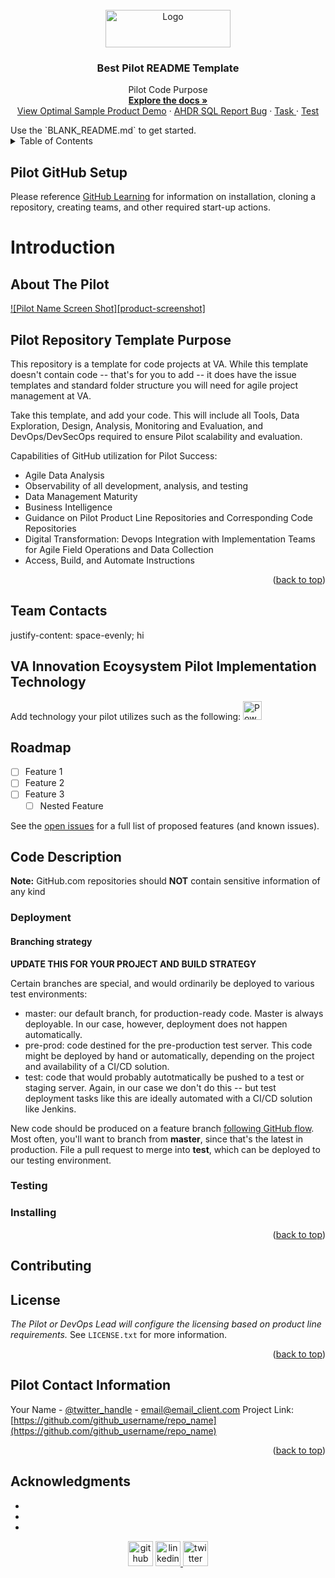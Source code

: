 <!-- PROJECT SHIELDS -->
<!--
*** I'm using markdown "reference style" links for readability.
*** Reference links are enclosed in brackets [ ] instead of parentheses ( ).
*** See the bottom of this document for the declaration of the reference variables
*** for contributors-url, forks-url, etc. This is an optional, concise syntax you may use.
*** https://www.markdownguide.org/basic-syntax/#reference-style-links
-->
<!--
[![Contributors][contributors-shield]][contributors-url]
[![Forks][forks-shield]][forks-url]
[![Stargazers][stars-shield]][stars-url]
[![Issues][issues-shield]][issues-url]
<!--
<!-- Pilot LOGO -->
<br />
<div align="center">
  <a href="https://github.com/VA-CCPI/Pilot_Template/blob/main/.images/CCPI.PNG">
    <img src="https://github.com/VA-CCPI/Pilot_Template/blob/main/.images/CCPI.PNG" alt="Logo" width="200" height="60">
  </a>

  <h3 align="center">Best Pilot README Template</h3>

  <p align="center">
    Pilot Code Purpose
    <br />
    <a href="https://github.com/VA-CCPI/Pilot_Template"><strong>Explore the docs »</strong></a>
    <br />
    <a href="https://github.com/department-of-veterans-affairs/demo-product">View Optimal Sample Product Demo</a>
    ·
    <a href="https://github.com/VA-CCPI/Pilot_Template/Code/README.md"> AHDR SQL </a>
    <a href="https://github.com/VA-CCPI/Pilot_Template/.github/ISSUE_TEMPLATE/bug_report.md">Report Bug</a>
    ·
    <a href="https://github.com/VA-CCPI/Pilot_Template/.github/ISSUE_TEMPLATE/task.md"> Task </a>
    ·
    <a href="https://github.com/VA-CCPI/Pilot_Template/.github/ISSUE_TEMPLATE/test.md"> Test </a>
    
  </p>
</div>
Use the `BLANK_README.md` to get started.

<!-- TABLE OF CONTENTS -->
<details>
  <summary>Table of Contents</summary>
  <ol>
    <li>
      <a href="#getting-started">Getting Started</a>
      <ul><li>
      <a  href="#About-the-Pilot">About The Pilot</a>
      <ul><li>
      <a href="#Team-Contacts">Team Contacts</a>
        <li><a href="#VA-Innovatio-Ecoysystem-Pilot-Implementation-Technology">VA Innovation Ecoysystem Pilot Implementation Technology</a></li>
      </ul>
    </li>
    <li><a href="#usage">Usage</a></li>
    <li><a href="#roadmap">Roadmap</a></li>
    <li><a href="#contributing">Contributing</a></li>
    <li><a href="#license">License</a></li>
    <li><a href="#contact">Contact</a></li>
    <li><a href="#acknowledgments">Acknowledgments</a></li>
  </ol>
</details>

## Pilot GitHub Setup
Please reference [GitHub Learning](https://github.com/VA-CCPI/Pilot_Template/zLearning/GitHub/README.md)  for information on installation, cloning a repository, creating teams, and other required start-up actions.

<!-- PILOT DESCRIPTION -->
# Introduction
## About The Pilot
[![Pilot Name Screen Shot][product-screenshot]](https://www.innovation.va.gov/careandpayment/home.html)
## Pilot Repository Template Purpose
This repository is a template for code projects at VA.
While this template doesn't contain code -- that's for you to add -- it does have the issue templates and standard folder 
structure you will need for agile project management at VA.

Take this template, and add your code. This will include all Tools, Data Exploration, Design, Analysis, Monitoring and Evaluation, and 
DevOps/DevSecOps required to ensure Pilot scalability and evaluation.

Capabilities of GitHub utilization for Pilot Success:
- Agile Data Analysis
- Observability of all development, analysis, and testing
- Data Management Maturity
- Business Intelligence
- Guidance on Pilot Product Line Repositories and Corresponding Code Repositories
- Digital Transformation: Devops Integration with Implementation Teams for Agile Field Operations and Data Collection
- Access, Build, and Automate Instructions

<p align="right">(<a href="#readme-top">back to top</a>)</p>

<!-- TEAM CONTACTS -->
## Team Contacts
justify-content: space-evenly; hi

## VA Innovation Ecoysystem Pilot Implementation Technology
Add technology your pilot utilizes such as the following:
 <a href="https://community.max.gov/x/P_p9i"> <img src='https://cdn.jsdelivr.net/npm/simple-icons@3.0.1/icons/powerbi.svg' alt='PowerBI' height='30' ></a>  

<!-- GETTING STARTED -->

<!-- ROADMAP -->
## Roadmap
- [ ] Feature 1
- [ ] Feature 2
- [ ] Feature 3
    - [ ] Nested Feature

See the [open issues](https://github.com/VA-CCPI/Pilot_Template/.github/issues) for a full list of proposed features (and known issues).

## Code Description
**Note:** GitHub.com repositories should **NOT** contain sensitive information of any kind
### Deployment

#### Branching strategy

**UPDATE THIS FOR YOUR PROJECT AND BUILD STRATEGY**

Certain branches are special, and would ordinarily be deployed to various test environments:

- master: our default branch, for production-ready code. Master is always deployable. In our case, however, deployment does not happen automatically.
- pre-prod: code destined for the pre-production test server. This code might be deployed by hand or automatically, depending on the project and availability of a CI/CD solution.
- test: code that would probably autotmatically be pushed to a test or staging server. Again, in our case we don't do this -- but test deployment tasks like this are ideally automated with a CI/CD solution like Jenkins.

New code should be produced on a feature branch [following GitHub flow](https://guides.github.com/introduction/flow/). Most often, you'll want to branch from **master**, since that's the latest in production. File a pull request to merge into **test**, which can be deployed to our testing environment.



### Testing



### Installing
<p align="right">(<a href="#readme-top">back to top</a>)</p>

<!-- CONTRIBUTING -->
## Contributing

<!-- LICENSE -->
## License
*The Pilot or DevOps Lead will configure the licensing based on product line requirements.*
 See `LICENSE.txt` for more information.
<p align="right">(<a href="#readme-top">back to top</a>)</p>

<!-- CONTACT -->
## Pilot Contact Information
Your Name - [@twitter_handle](https://twitter.com/twitter_handle) - email@email_client.com
Project Link: [https://github.com/github_username/repo_name](https://github.com/github_username/repo_name)
<p align="right">(<a href="#readme-top">back to top</a>)</p>


<!-- ACKNOWLEDGMENTS -->
## Acknowledgments
* []()
* []()
* []()


<div align="center">
  <a href="https://github.com/VA-CCPI/Pilot_Template"> <img src='https://cdn.jsdelivr.net/npm/simple-icons@3.0.1/icons/github.svg' alt='github' height='40' ></a>  
  <a href="https://www.facebook.com/hashtag/vetsmile/"><img src='https://cdn.jsdelivr.net/npm/simple-icons@3.13.0/icons/facebook.svg' alt='linkedin' height='40'> </a> 
  <a href="https://twitter.com/ADANews/status/1553119573976797187"><img src='https://cdn.jsdelivr.net/npm/simple-icons@3.0.1/icons/twitter.svg' alt='twitter' height='40'></a>
</div>

